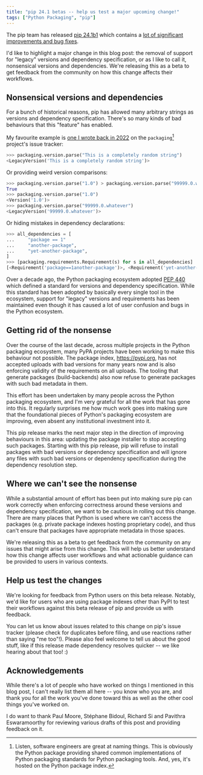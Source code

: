 ```yaml
---
title: "pip 24.1 betas -- help us test a major upcoming change!"
tags: ["Python Packaging", "pip"]
---
```


The pip team has released [pip 24.1b1](https://pypi.org/project/pip/24.1b1/) which contains a [lot of significant improvements and bug fixes](https://pip.pypa.io/en/latest/news/#b1-2024-05-06).

I'd like to highlight a major change in this blog post: the removal of support for "legacy" versions and dependency specification, or as I like to call it, nonsensical versions and dependencies. We're releasing this as a beta to get feedback from the community on how this change affects their workflows.

## Nonsensical versions and dependencies

For a bunch of historical reasons, pip has allowed many arbitrary strings as versions and dependency specification. There's so many kinds of bad behaviours that this "feature" has enabled.

My favourite example is [one I wrote back in 2022](https://github.com/pypa/packaging/issues/530) on the `packaging`[^1] project's issue tracker:

```py
>>> packaging.version.parse("This is a completely random string")
<LegacyVersion('This is a completely random string')>
```

Or providing weird version comparisons:

```py
>>> packaging.version.parse("1.0") > packaging.version.parse("99999.0.whatever")
True
>>> packaging.version.parse("1.0")
<Version('1.0')>
>>> packaging.version.parse("99999.0.whatever")
<LegacyVersion('99999.0.whatever')>
```

Or hiding mistakes in dependency declarations:

```py
>>> all_dependencies = [
...     "package == 1"
...     "another-package",
...     "yet-another-package",
]
>>> [packaging.requirements.Requirement(s) for s in all_dependencies]
[<Requirement('package==1another-package')>, <Requirement('yet-another-package')>]
```

Over a decade ago, the Python packaging ecosystem adopted [PEP 440](https://peps.python.org/pep-0440/) which defined a standard for versions and dependency specification. While this standard has been adopted by basically every single tool in the ecosystem, support for "legacy" versions and requirements has been maintained even though it has caused a lot of user confusion and bugs in the Python ecosystem.

## Getting rid of the nonsense

Over the course of the last decade, across multiple projects in the Python packaging ecosystem, many PyPA projects have been working to make this behaviour not possible. The package index, <https://pypi.org>, has not accepted uploads with bad versions for many years now and is also enforcing validity of the requirements on all uploads. The tooling that generate packages (build-backends) also now refuse to generate packages with such bad metadata in them.

This effort has been undertaken by many people across the Python packaging ecosystem, and I'm very grateful for all the work that has gone into this. It regularly surprises me how much work goes into making sure that the foundational pieces of Python's packaging ecosystem are improving, even absent any institutional investment into it.

This pip release marks the next major step in the direction of improving behaviours in this area: updating the package installer to stop accepting such packages. Starting with this pip release, pip will refuse to install packages with bad versions or dependency specification and will ignore any files with such bad versions or dependency specification during the dependency resolution step.

## Where we can't see the nonsense

While a substantial amount of effort has been put into making sure pip can work correctly when enforcing correctness around these versions and dependency specification, we want to be cautious in rolling out this change. There are many places that Python is used where we can't access the packages (e.g. private package indexes hosting proprietary code), and thus can't ensure that packages have appropriate metadata in those spaces.

We're releasing this as a beta to get feedback from the community on any issues that might arise from this change. This will help us better understand how this change affects user workflows and what actionable guidance can be provided to users in various contexts.

## Help us test the changes

We're looking for feedback from Python users on this beta release. Notably, we'd like for users who are using package indexes other than PyPI to test their workflows against this beta release of pip and provide us with feedback.

You can let us know about issues related to this change on pip's issue tracker (please check for duplicates before filing, and use reactions rather than saying "me too"!). Please also feel welcome to tell us about the good stuff, like if this release made dependency resolves quicker -- we like hearing about that too! :)

## Acknowledgements

While there's a lot of people who have worked on things I mentioned in this blog post, I can't really list them all here -- you know who you are, and thank you for all the work you've done toward this as well as the other cool things you've worked on.

I do want to thank Paul Moore, Stéphane Bidoul, Richard Si and Pavithra Eswaramoorthy for reviewing various drafts of this post and providing feedback on it.

[^1]: Listen, software engineers are great at naming things. This is obviously the Python package providing shared common implementations of Python packaging standards for Python packaging tools. And, yes, it's hosted on the Python package index.
